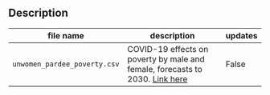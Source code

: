 ## Description

| file name                  | description                                                                                                                                                                    | updates |
|----------------------------|--------------------------------------------------------------------------------------------------------------------------------------------------------------------------------|---------|
| `unwomen_pardee_poverty.csv` | COVID-19 effects on poverty by male and female, forecasts to 2030. [Link here](https://data.unwomen.org/features/poverty-deepens-women-and-girls-according-latest-projections) | False   |
